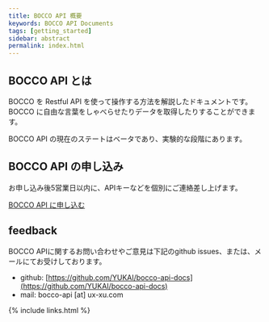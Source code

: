 ```yaml
---
title: BOCCO API 概要
keywords: BOCCO API Documents
tags: [getting_started]
sidebar: abstract
permalink: index.html
---
```


## BOCCO API とは

BOCCO を Restful API を使って操作する方法を解説したドキュメントです。BOCCO に自由な言葉をしゃべらせたりデータを取得したりすることができます。

BOCCO API の現在のステートはベータであり、実験的な段階にあります。

## BOCCO API の申し込み

お申し込み後5営業日以内に、APIキーなどを個別にご連絡差し上げます。

<a class='btn btn-primary' href='https://docs.google.com/forms/d/e/1FAIpQLSeRjTaH4j2s8-JdyvFmf8vH6Lj4ZRrp78AZufrU0pVVv9JJrA/viewform'>BOCCO API に申し込む</a>

## feedback

BOCCO APIに関するお問い合わせやご意見は下記のgithub issues、または、メールにてお受けしております。

- github: [https://github.com/YUKAI/bocco-api-docs](https://github.com/YUKAI/bocco-api-docs)
- mail: bocco-api [at] ux-xu.com


{% include links.html %}
